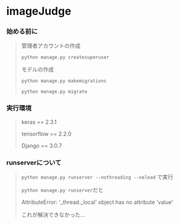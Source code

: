 # imageJudge

### 始める前に
>管理者アカウントの作成
>
>`python manage.py createsuperuser`
>
>
>モデルの作成
>
>`python manage.py makemigrations`
>
>`python manage.py migrate`
### 実行環境
> keras == 2.3.1
>
>tensorflow == 2.2.0
>
>Django == 3.0.7
>

### runserverについて
>`python manage.py runserver --nothreading --neload`
>で実行
>
>`python manage.py runserver`だと
>
>AttributeError: '_thread._local' object has no attribute 'value'
>
>これが解決できなかった...
